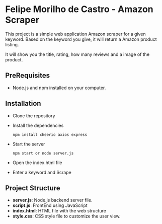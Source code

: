 
# Felipe Morilho de Castro - Amazon Scraper

This project is a simple web application Amazon scraper for a given keyword.
Based on the keyword you give, it will return a Amazon product listing.

It will show you the title, rating, how many reviews and a image of the product.

## PreRequisites

- Node.js and npm installed on your computer.

## Installation

- Clone the repository

- Install the dependencies

    ```npm install cheerio axios express```

- Start the server

    ```npm start or node server.js```

- Open the index.html file

- Enter a keyword and Scrape

## Project Structure

- **server.js**: Node.js backend server file.
- **script.js**: FrontEnd using JavaScript
- **index.html**: HTML file with the web structure
- **style.css**: CSS style file to customize the user view.




